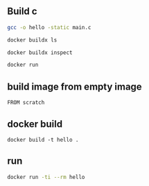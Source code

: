 ## Build c
```bash
gcc -o hello -static main.c
```

```bash
docker buildx ls

docker buildx inspect

docker run
```

## build image from empty image

```
FROM scratch

```

## docker build
```
docker build -t hello .
```

## run

```bash
docker run -ti --rm hello
```
